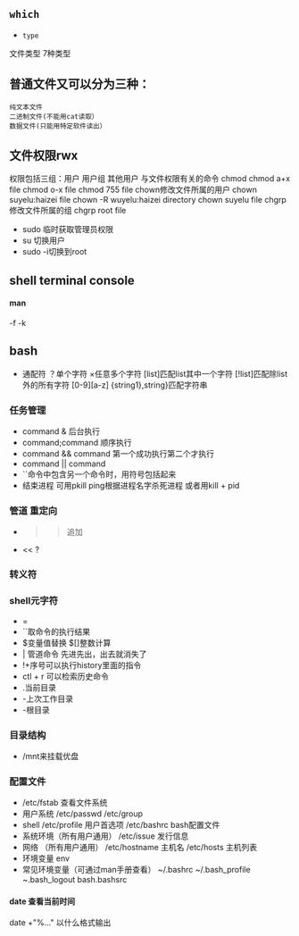 ## `which` 
- `type`



文件类型
7种类型

## 普通文件又可以分为三种：
	纯文本文件
	二进制文件(不能用cat读取）
	数据文件(只能用特定软件读出）
## 文件权限rwx
权限包括三组：用户 用户组 其他用户
与文件权限有关的命令
chmod
chmod a+x file
chmod o-x file
chmod 755 file
chown修改文件所属的用户
chown suyelu:haizei file
chown -R wuyelu:haizei directory
chown suyelu file
chgrp修改文件所属的组
chgrp root file
- sudo 临时获取管理员权限
- su 切换用户
- sudo -i切换到root

## shell terminal console

#### man
-f
-k 

## bash
- 通配符 ？单个字符 ×任意多个字符
[list]匹配list其中一个字符
[!list]匹配除list外的所有字符
[0-9][a-z]
{string1},string}匹配字符串
### 任务管理
- command & 后台执行
- command;command 顺序执行
- command && command 第一个成功执行第二个才执行
- command || command
- ``命令中包含另一个命令时，用符号包括起来
- 结束进程
	可用pkill ping根据进程名字杀死进程
	或者用kill + pid
### 管道 重定向
- >> 追加
- << ?
### 转义符

### shell元字符
- =
- ``取命令的执行结果
- $变量值替换 $[]整数计算
- | 管道命令 先进先出，出去就消失了
- !+序号可以执行history里面的指令
- ctl + r 可以检索历史命令
- .当前目录
- -上次工作目录
- -根目录

### 目录结构
- /mnt来挂载优盘

### 配置文件
- /etc/fstab 查看文件系统
- 用户系统
	/etc/passwd
	/etc/group
- shell
	/etc/profile 用户首选项
	/etc/bashrc bash配置文件
- 系统环境（所有用户通用）
	/etc/issue 发行信息
- 网络 （所有用户通用）
	/etc/hostname 主机名
	/etc/hosts 主机列表
- 环境变量
	env
- 常见环境变量（可通过man手册查看）
~/.bashrc
~/.bash_profile
~.bash_logout
bash.bashsrc

#### date 查看当前时间
date +"%..." 以什么格式输出

